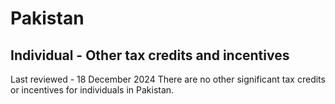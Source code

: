 # Pakistan
## Individual - Other tax credits and incentives
Last reviewed - 18 December 2024
There are no other significant tax credits or incentives for individuals in Pakistan.
